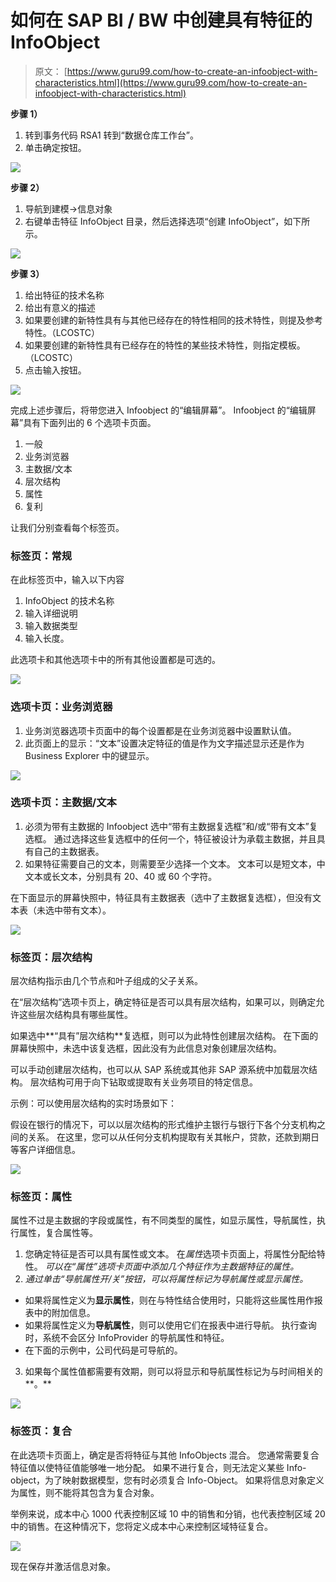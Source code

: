 # 如何在 SAP BI / BW 中创建具有特征的 InfoObject

> 原文： [https://www.guru99.com/how-to-create-an-infoobject-with-characteristics.html](https://www.guru99.com/how-to-create-an-infoobject-with-characteristics.html)

**步骤 1）**

1.  转到事务代码 RSA1 转到“数据仓库工作台”。
2.  单击确定按钮。

[![](img/d5339fc8924da6b2c243203af0679885.png)](/images/sap/SAP_BI/sap_bi_6_1.jpg)

**步骤 2）**

1.  导航到建模->信息对象
2.  右键单击特征 InfoObject 目录，然后选择选项“创建 InfoObject”，如下所示。

[![](img/124e821178191458a7f24de219434a09.png)](/images/sap/SAP_BI/sap_bi_6_2.jpg)

**步骤 3）**

1.  给出特征的技术名称
2.  给出有意义的描述
3.  如果要创建的新特性具有与其他已经存在的特性相同的技术特性，则提及参考特性。（LCOSTC）
4.  如果要创建的新特性具有已经存在的特性的某些技术特性，则指定模板。 （LCOSTC）
5.  点击输入按钮。

[![](img/02e14b325f0331ed1c4055e725c5c64a.png)](/images/sap/SAP_BI/sap_bi_6_3.jpg)

完成上述步骤后，将带您进入 Infoobject 的“编辑屏幕”。 Infoobject 的“编辑屏幕”具有下面列出的 6 个选项卡页面。

1.  一般
2.  业务浏览器
3.  主数据/文本
4.  层次结构
5.  属性
6.  复利

让我们分别查看每个标签页。

### **标签页：常规**

在此标签页中，输入以下内容

1.  InfoObject 的技术名称
2.  输入详细说明
3.  输入数据类型
4.  输入长度。

此选项卡和其他选项卡中的所有其他设置都是可选的。

[![](img/32c1f44e07ba9f492e0a5301482df0c2.png)](/images/sap/SAP_BI/sap_bi_6_4.jpg)

### **选项卡页：业务浏览器**

1.  业务浏览器选项卡页面中的每个设置都是在业务浏览器中设置默认值。
2.  此页面上的显示：“文本”设置决定特征的值是作为文字描述显示还是作为 Business Explorer 中的键显示。

[![](img/c8b8f1dff9b008f1d863d06fb5b334af.png)](/images/sap/SAP_BI/sap_bi_6_5.jpg)

### **选项卡页：主数据/文本**

1.  必须为带有主数据的 Infoobject 选中“带有主数据复选框”和/或“带有文本”复选框。 通过选择这些复选框中的任何一个，特征被设计为承载主数据，并且具有自己的主数据表。
2.  如果特征需要自己的文本，则需要至少选择一个文本。 文本可以是短文本，中文本或长文本，分别具有 20、40 或 60 个字符。

在下面显示的屏幕快照中，特征具有主数据表（选中了主数据复选框），但没有文本表（未选中带有文本）。

[![](img/f654801707b25592c808107ecd1c4075.png)](/images/sap/SAP_BI/sap_bi_6_6.jpg)

### **标签页：层次结构**

层次结构指示由几个节点和叶子组成的父子关系。

在“层次结构”选项卡页上，确定特征是否可以具有层次结构，如果可以，则确定允许这些层次结构具有哪些属性。

如果选中**“具有”层次结构**复选框，则可以为此特性创建层次结构。 在下面的屏幕快照中，未选中该复选框，因此没有为此信息对象创建层次结构。

可以手动创建层次结构，也可以从 SAP 系统或其他非 SAP 源系统中加载层次结构。 层次结构可用于向下钻取或提取有关业务项目的特定信息。

示例：可以使用层次结构的实时场景如下：

假设在银行的情况下，可以以层次结构的形式维护主银行与银行下各个分支机构之间的关系。 在这里，您可以从任何分支机构提取有关其帐户，贷款，还款到期日等客户详细信息。

[![](img/b60315817ca473d3781b4929aec744f6.png)](/images/sap/SAP_BI/sap_bi_6_7.jpg)

### **标签页：属性**

属性不过是主数据的字段或属性，有不同类型的属性，如显示属性，导航属性，执行属性，复合属性等。

1.  您确定特征是否可以具有属性或文本。 在*属性*选项卡页面上，将属性分配给特性。 *可以在“属性”选项卡页面中添加几个特征作为主数据特征的属性。*
2.  *通过单击“导航属性开/关”按钮，可以将属性标记为导航属性或显示属性。*

*   如果将属性定义为**显示属性**，则在与特性结合使用时，只能将这些属性用作报表中的附加信息。
*   如果将属性定义为**导航属性**，则可以使用它们在报表中进行导航。 执行查询时，系统不会区分 InfoProvider 的导航属性和特征。
*   在下面的示例中，公司代码是可导航的。

3.  如果每个属性值都需要有效期，则可以将显示和导航属性标记为与时间相关的**。**

[![](img/a2cfab5ec56842797797d5c5339eda53.png)](/images/sap/SAP_BI/sap_bi_6_8.jpg)

### **标签页：复合**

在此选项卡页面上，确定是否将特征与其他 InfoObjects 混合。 您通常需要复合特征值以使特征值能够唯一地分配。 如果不进行复合，则无法定义某些 Info-object，为了映射数据模型，您有时必须复合 Info-Object。 如果将信息对象定义为属性，则不能将其包含为复合对象。

举例来说，成本中心 1000 代表控制区域 10 中的销售和分销，也代表控制区域 20 中的销售。在这种情况下，您将定义成本中心来控制区域特征复合。

[![](img/22c14fbf118ff9499914e42539c21ac6.png)](/images/sap/SAP_BI/sap_bi_6_9.jpg)

现在保存并激活信息对象。
